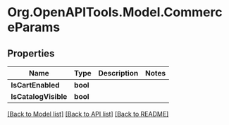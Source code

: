 # Org.OpenAPITools.Model.CommerceParams

## Properties

Name | Type | Description | Notes
------------ | ------------- | ------------- | -------------
**IsCartEnabled** | **bool** |  | 
**IsCatalogVisible** | **bool** |  | 

[[Back to Model list]](../README.md#documentation-for-models) [[Back to API list]](../README.md#documentation-for-api-endpoints) [[Back to README]](../README.md)

